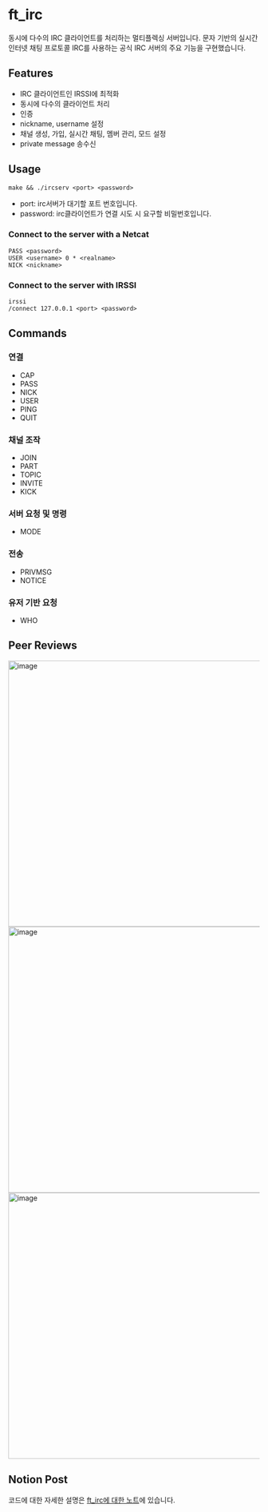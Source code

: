 # ft_irc
동시에 다수의 IRC 클라이언트를 처리하는 멀티플렉싱 서버입니다. 문자 기반의 실시간 인터넷 채팅 프로토콜 IRC를 사용하는 공식 IRC 서버의 주요 기능을 구현했습니다.

## Features
- IRC 클라이언트인 IRSSI에 최적화
- 동시에 다수의 클라이언트 처리
- 인증
- nickname, username 설정
- 채널 생성, 가입, 실시간 채팅, 멤버 관리, 모드 설정
- private message 송수신

## Usage
`make && ./ircserv <port> <password>`
- port: irc서버가 대기할 포트 번호입니다.
- password: irc클라이언트가 연결 시도 시 요구할 비밀번호입니다.

### Connect to the server with a Netcat
```
PASS <password>
USER <username> 0 * <realname>
NICK <nickname>
```

### Connect to the server with IRSSI
```
irssi
/connect 127.0.0.1 <port> <password>
```

## Commands
### 연결
- CAP
- PASS
- NICK
- USER
- PING
- QUIT
### 채널 조작
- JOIN
- PART
- TOPIC
- INVITE
- KICK
### 서버 요청 및 명령
- MODE
### 전송
- PRIVMSG
- NOTICE
### 유저 기반 요청
- WHO

## Peer Reviews
<img width="533" alt="image" src="https://github.com/yeseulgangahan/ft_irc/assets/88709878/ac6c2600-f775-447a-84f2-f588a765e9e5">
<img width="533" alt="image" src="https://github.com/yeseulgangahan/ft_irc/assets/88709878/61b6ad75-8407-47aa-90ea-5d8de44a7c14">
<img width="533" alt="image" src="https://github.com/yeseulgangahan/ft_irc/assets/88709878/1cb2482b-e658-4324-b185-e4f6c360f52b">

## Notion Post
코드에 대한 자세한 설명은 [ft_irc에 대한 노트](https://probable-perch-892.notion.site/ft_irc-3820bd2af9eb4d56b73439ae3b4bb09b?pvs=4)에 있습니다.
